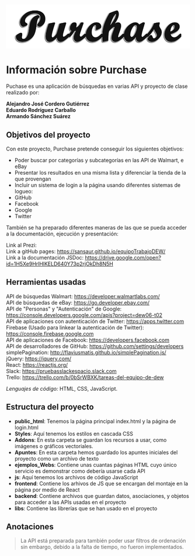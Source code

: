 ![GitHub Logo](/addons/images/icono-Oscuro.png)

# Información sobre Purchase

Puchase es una aplicación de búsquedas en varias API y proyecto de clase realizado por:

**Alejandro José Cordero Gutiérrez** \
**Eduardo Rodríguez Carballo** \
**Armando Sánchez Suárez** 

## Objetivos del proyecto

Con este proyecto, Purchase pretende conseguir los siguientes objetivos:

* Poder buscar por categorías y subcategorías en las API de Walmart, e eBay
* Presentar los resultados en una misma lista y diferenciar la tienda de la que provengan
* Incluir un sistema de login a la página usando diferentes sistemas de logueo:
 * GitHub
 * Facebook
 * Google
 * Twitter

También se ha preparado diferentes maneras de las que se pueda acceder a la documentación, ejecución y presentación:

Link al Prezi: \
Link a gitHub pages: https://sansaur.github.io/equipoTrabajoDEW/ \
Link a la documentación JSDoc: https://drive.google.com/open?id=1H5Xe9HrlHlKELD640Y73p2rjOkDh8N5H 

## Herramientas usadas

API de búsquedas Walmart: https://developer.walmartlabs.com/ \
API de búsquedas de eBay: https://go.developer.ebay.com/ \
API de "Personas" y "Autenticación" de Google: https://console.developers.google.com/apis?project=dew06-t02 \
API de aplicaciones con autenticación de Twitter: https://apps.twitter.com \
Firebase (Usado para linkear la autenticación de Twitter): https://console.firebase.google.com \
API de aplicaciones de Facebook: https://developers.facebook.com \
API de desarrolladores de GitHub: https://github.com/settings/developers \
simplePagination: http://flaviusmatis.github.io/simplePagination.js/ \
jQuery: https://jquery.com/ \
React: https://reactjs.org/ \
Slack: https://pruebasslackespacio.slack.com \
Trello: https://trello.com/b/0bSrWBXK/tareas-del-equipo-de-dew 

*Lenguajes de código:* HTML, CSS, JavaScript. 

## Estructura del proyecto

* **public_html**: Tenemos la página principal index.html y la página de login.html
 * **Styles**: Aquí tenemos los estilos en cascada CSS
 * **Addons**: En esta carpeta se guardan los recursos a usar, como imágenes o gráficos vectoriales.
 * **Apuntes**: En esta carpeta hemos guardado los apuntes iniciales del proyecto como un archivo de texto
 * **ejemplos_Webs**: Contiene unas cuantas páginas HTML cuyo único servicio es demonstrar como debería usarse cada API
 * **js**: Aquí tenemos los archivos de código JavaScript
  * **frontend**: Contiene los arhivos de JS que se encargan del montaje en la página por medio de React
  * **backend**: Contiene archivos que guardan datos, asociaciones, y objetos para acceder a las APIs usadas en el proyecto
  * **libs**: Contiene las librerías que se han usado en el proyecto
  
## Anotaciones

> La API está preparada para también poder usar filtros de ordenación
> sin embargo, debido a la falta de tiempo, no fueron implementados.


